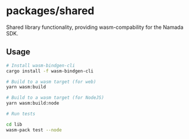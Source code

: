 # packages/shared

Shared library functionality, providing wasm-compability for the Namada SDK.

## Usage

```bash
# Install wasm-bindgen-cli
cargo install -f wasm-bindgen-cli

# Build to a wasm target (for web)
yarn wasm:build

# Build to a wasm target (for NodeJS)
yarn wasm:build:node

# Run tests

cd lib
wasm-pack test --node
```
